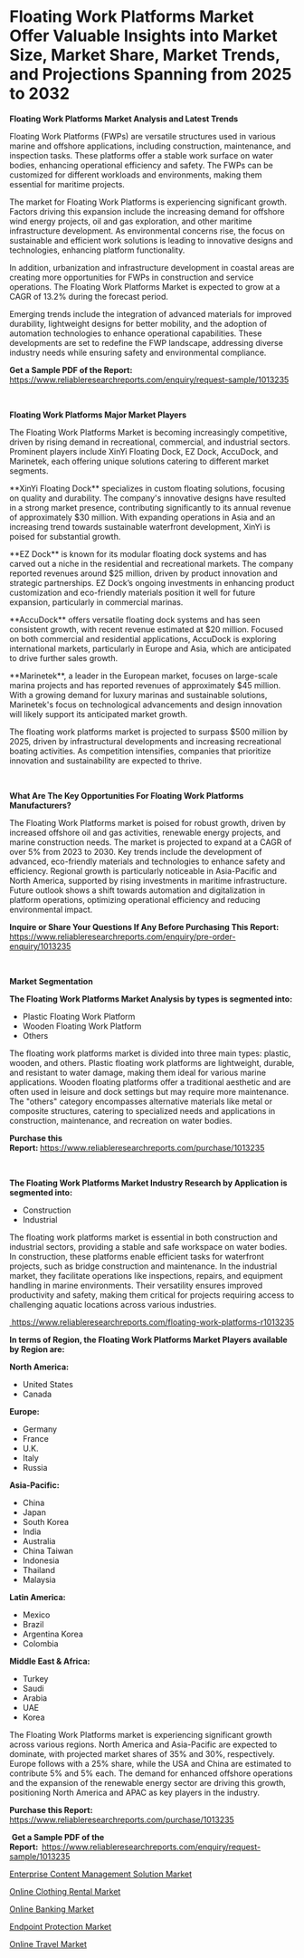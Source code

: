 <p><h1>Floating Work Platforms Market Offer Valuable Insights into Market Size, Market Share, Market Trends, and Projections Spanning from 2025 to 2032</h1></p><p><strong>Floating Work Platforms Market Analysis and Latest Trends</strong></p>
<p><p>Floating Work Platforms (FWPs) are versatile structures used in various marine and offshore applications, including construction, maintenance, and inspection tasks. These platforms offer a stable work surface on water bodies, enhancing operational efficiency and safety. The FWPs can be customized for different workloads and environments, making them essential for maritime projects.</p><p>The market for Floating Work Platforms is experiencing significant growth. Factors driving this expansion include the increasing demand for offshore wind energy projects, oil and gas exploration, and other maritime infrastructure development. As environmental concerns rise, the focus on sustainable and efficient work solutions is leading to innovative designs and technologies, enhancing platform functionality.</p><p>In addition, urbanization and infrastructure development in coastal areas are creating more opportunities for FWPs in construction and service operations. The Floating Work Platforms Market is expected to grow at a CAGR of 13.2% during the forecast period. </p><p>Emerging trends include the integration of advanced materials for improved durability, lightweight designs for better mobility, and the adoption of automation technologies to enhance operational capabilities. These developments are set to redefine the FWP landscape, addressing diverse industry needs while ensuring safety and environmental compliance.</p></p>
<p><strong>Get a Sample PDF of the Report:&nbsp;</strong> <a href="https://www.reliableresearchreports.com/enquiry/request-sample/1013235?utm_campaign=115&utm_medium=2&utm_source=Github&utm_content=ia&utm_term=05032025&utm_id=floating-work-platforms">https://www.reliableresearchreports.com/enquiry/request-sample/1013235</a></p>
<p>&nbsp;</p>
<p><strong>Floating Work Platforms Major Market Players</strong></p>
<p><p>The Floating Work Platforms Market is becoming increasingly competitive, driven by rising demand in recreational, commercial, and industrial sectors. Prominent players include XinYi Floating Dock, EZ Dock, AccuDock, and Marinetek, each offering unique solutions catering to different market segments.</p><p>**XinYi Floating Dock** specializes in custom floating solutions, focusing on quality and durability. The company's innovative designs have resulted in a strong market presence, contributing significantly to its annual revenue of approximately $30 million. With expanding operations in Asia and an increasing trend towards sustainable waterfront development, XinYi is poised for substantial growth.</p><p>**EZ Dock** is known for its modular floating dock systems and has carved out a niche in the residential and recreational markets. The company reported revenues around $25 million, driven by product innovation and strategic partnerships. EZ Dock’s ongoing investments in enhancing product customization and eco-friendly materials position it well for future expansion, particularly in commercial marinas.</p><p>**AccuDock** offers versatile floating dock systems and has seen consistent growth, with recent revenue estimated at $20 million. Focused on both commercial and residential applications, AccuDock is exploring international markets, particularly in Europe and Asia, which are anticipated to drive further sales growth.</p><p>**Marinetek**, a leader in the European market, focuses on large-scale marina projects and has reported revenues of approximately $45 million. With a growing demand for luxury marinas and sustainable solutions, Marinetek's focus on technological advancements and design innovation will likely support its anticipated market growth.</p><p>The floating work platforms market is projected to surpass $500 million by 2025, driven by infrastructural developments and increasing recreational boating activities. As competition intensifies, companies that prioritize innovation and sustainability are expected to thrive.</p></p>
<p>&nbsp;</p>
<p><strong>What Are The Key Opportunities For Floating Work Platforms Manufacturers?</strong></p>
<p><p>The Floating Work Platforms market is poised for robust growth, driven by increased offshore oil and gas activities, renewable energy projects, and marine construction needs. The market is projected to expand at a CAGR of over 5% from 2023 to 2030. Key trends include the development of advanced, eco-friendly materials and technologies to enhance safety and efficiency. Regional growth is particularly noticeable in Asia-Pacific and North America, supported by rising investments in maritime infrastructure. Future outlook shows a shift towards automation and digitalization in platform operations, optimizing operational efficiency and reducing environmental impact.</p></p>
<p><strong>Inquire or Share Your Questions If Any Before Purchasing This Report:</strong> <a href="https://www.reliableresearchreports.com/enquiry/pre-order-enquiry/1013235?utm_campaign=115&utm_medium=2&utm_source=Github&utm_content=ia&utm_term=05032025&utm_id=floating-work-platforms">https://www.reliableresearchreports.com/enquiry/pre-order-enquiry/1013235</a></p>
<p>&nbsp;</p>
<p><strong>Market Segmentation</strong></p>
<p><strong>The Floating Work Platforms Market Analysis by types is segmented into:</strong></p>
<p><ul><li>Plastic Floating Work Platform</li><li>Wooden Floating Work Platform</li><li>Others</li></ul></p>
<p><p>The floating work platforms market is divided into three main types: plastic, wooden, and others. Plastic floating work platforms are lightweight, durable, and resistant to water damage, making them ideal for various marine applications. Wooden floating platforms offer a traditional aesthetic and are often used in leisure and dock settings but may require more maintenance. The "others" category encompasses alternative materials like metal or composite structures, catering to specialized needs and applications in construction, maintenance, and recreation on water bodies.</p></p>
<p><strong>Purchase this Report:&nbsp;</strong><a href="https://www.reliableresearchreports.com/purchase/1013235?utm_campaign=115&utm_medium=2&utm_source=Github&utm_content=ia&utm_term=05032025&utm_id=floating-work-platforms">https://www.reliableresearchreports.com/purchase/1013235</a></p>
<p>&nbsp;</p>
<p><strong>The Floating Work Platforms Market Industry Research by Application is segmented into:</strong></p>
<p><ul><li>Construction</li><li>Industrial</li></ul></p>
<p><p>The floating work platforms market is essential in both construction and industrial sectors, providing a stable and safe workspace on water bodies. In construction, these platforms enable efficient tasks for waterfront projects, such as bridge construction and maintenance. In the industrial market, they facilitate operations like inspections, repairs, and equipment handling in marine environments. Their versatility ensures improved productivity and safety, making them critical for projects requiring access to challenging aquatic locations across various industries.</p></p>
<p><a href="https://www.reliableresearchreports.com/floating-work-platforms-r1013235?utm_campaign=115&utm_medium=2&utm_source=Github&utm_content=ia&utm_term=05032025&utm_id=floating-work-platforms">&nbsp;https://www.reliableresearchreports.com/floating-work-platforms-r1013235</a></p>
<p><strong>In terms of Region, the Floating Work Platforms Market Players available by Region are:</strong></p>
<p>
    <p> <strong> North America: </strong>
        <ul>
            <li>United States</li>
            <li>Canada</li>
        </ul>
        </p> 
    <p> <strong> Europe: </strong>
        <ul>
            <li>Germany</li>
            <li>France</li>
            <li>U.K.</li>
            <li>Italy</li>
            <li>Russia</li>
        </ul>
        </p> 
    <p> <strong> Asia-Pacific: </strong>
        <ul>
            <li>China</li>
            <li>Japan</li>
            <li>South Korea</li>
            <li>India</li>
            <li>Australia</li>
            <li>China Taiwan</li>
            <li>Indonesia</li>
            <li>Thailand</li>
            <li>Malaysia</li>
        </ul>
        </p> 
    <p> <strong> Latin America: </strong>
        <ul>
            <li>Mexico</li>
            <li>Brazil</li>
            <li>Argentina Korea</li>
            <li>Colombia</li>
        </ul>
        </p> 
    <p> <strong> Middle East & Africa: </strong>
        <ul>
            <li>Turkey</li>
            <li>Saudi</li>
            <li>Arabia</li>
            <li>UAE</li>
            <li>Korea</li>
        </ul>
    </p>
    </p>
<p><p>The Floating Work Platforms market is experiencing significant growth across various regions. North America and Asia-Pacific are expected to dominate, with projected market shares of 35% and 30%, respectively. Europe follows with a 25% share, while the USA and China are estimated to contribute 5% and 5% each. The demand for enhanced offshore operations and the expansion of the renewable energy sector are driving this growth, positioning North America and APAC as key players in the industry.</p></p>
<p><strong>Purchase this Report: </strong><a href="https://www.reliableresearchreports.com/purchase/1013235?utm_campaign=115&utm_medium=2&utm_source=Github&utm_content=ia&utm_term=05032025&utm_id=floating-work-platforms">https://www.reliableresearchreports.com/purchase/1013235</a></p>
<p>&nbsp;<strong>Get a Sample PDF of the Report:&nbsp;&nbsp;</strong><a href="https://www.reliableresearchreports.com/enquiry/request-sample/1013235?utm_campaign=115&utm_medium=2&utm_source=Github&utm_content=ia&utm_term=05032025&utm_id=floating-work-platforms">https://www.reliableresearchreports.com/enquiry/request-sample/1013235</a></p>
<p><strong></strong></p>
<p><p><a href="https://github.com/dafertsuria/Market-Research-Report-List-1/blob/main/enterprise-content-management-solution-market.md?utm_campaign=115&utm_medium=2&utm_source=Github&utm_content=ia&utm_term=05032025&utm_id=floating-work-platforms">Enterprise Content Management Solution Market</a></p><p><a href="https://github.com/azorrotutus/Market-Research-Report-List-1/blob/main/online-clothing-rental-market.md?utm_campaign=115&utm_medium=2&utm_source=Github&utm_content=ia&utm_term=05032025&utm_id=floating-work-platforms">Online Clothing Rental Market</a></p><p><a href="https://github.com/spoorsusama/Market-Research-Report-List-1/blob/main/online-banking-market.md?utm_campaign=115&utm_medium=2&utm_source=Github&utm_content=ia&utm_term=05032025&utm_id=floating-work-platforms">Online Banking Market</a></p><p><a href="https://github.com/seibttullyjh/Market-Research-Report-List-1/blob/main/endpoint-protection-market.md?utm_campaign=115&utm_medium=2&utm_source=Github&utm_content=ia&utm_term=05032025&utm_id=floating-work-platforms">Endpoint Protection Market</a></p><p><a href="https://github.com/storcweithzg/Market-Research-Report-List-1/blob/main/online-travel-market.md?utm_campaign=115&utm_medium=2&utm_source=Github&utm_content=ia&utm_term=05032025&utm_id=floating-work-platforms">Online Travel Market</a></p></p>